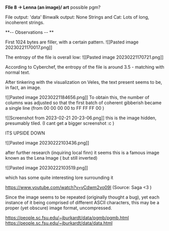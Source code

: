 **FIle 8 -> Lenna (an image)/ art**
possible pgm?

File output:  'data'
Binwalk output: None
Strings and Cat: Lots of long, incoherent strings.

**-- Observations -- **

First 1024 bytes are filler, with a certain pattern.
![[Pasted image 20230221170017.png]]

The entropy of the file is overall low:
![[Pasted image 20230221170721.png]]

According to Cyberchef, the entropy of the file is around 3.5 - matching with normal text.

After tinkering with the visualization on Veles, the text present seems to be, in fact, an image.


![[Pasted image 20230221184656.png]]
To obtain this, the number of columns was adjusted so that the first batch of coherent gibberish became a single line (from 00 00 00 00 to FF FF FF 00 )

![[Screenshot from 2023-02-21 20-23-06.png]]
this is the image hidden, presumably tiled. (I cant get a bigger screenshot :c )

ITS UPSIDE DOWN

![[Pasted image 20230222103436.png]]

after further research (inquiring local finn) it seems this is a famous image known as the Lena Image ( but still inverted)

![[Pasted image 20230222103519.png]]

which has some quite interesting lore surrounding it

https://www.youtube.com/watch?v=yCdwm2vo09I
(Source: Saga <3 )

Since the image seems to be repeated (originally thought a bug), yet each instance of it being comprised of different ASCII characters, this may be a proper (yet obscure) image format, uncompressed.


https://people.sc.fsu.edu/~jburkardt/data/pgmb/pgmb.html
https://people.sc.fsu.edu/~jburkardt/data/data.html
